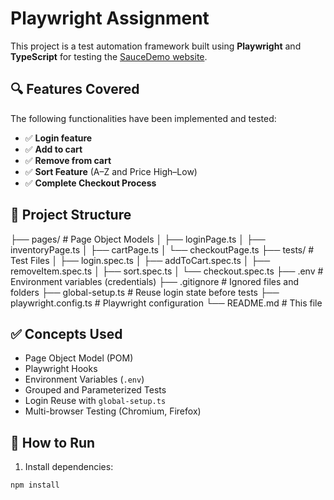 # Playwright Assignment

This project is a test automation framework built using **Playwright** and **TypeScript** for testing the [SauceDemo website](https://www.saucedemo.com/).

## 🔍 Features Covered

The following functionalities have been implemented and tested:

- ✅ **Login feature**
- ✅ **Add to cart**
- ✅ **Remove from cart**
- ✅ **Sort Feature** (A–Z and Price High–Low)
- ✅ **Complete Checkout Process**

## 📁 Project Structure

├── pages/ # Page Object Models
│ ├── loginPage.ts
│ ├── inventoryPage.ts
│ ├── cartPage.ts
│ └── checkoutPage.ts
├── tests/ # Test Files
│ ├── login.spec.ts
│ ├── addToCart.spec.ts
│ ├── removeItem.spec.ts
│ ├── sort.spec.ts
│ └── checkout.spec.ts
├── .env # Environment variables (credentials)
├── .gitignore # Ignored files and folders
├── global-setup.ts # Reuse login state before tests
├── playwright.config.ts # Playwright configuration
└── README.md # This file

## ✅ Concepts Used

- Page Object Model (POM)
- Playwright Hooks
- Environment Variables (`.env`)
- Grouped and Parameterized Tests
- Login Reuse with `global-setup.ts`
- Multi-browser Testing (Chromium, Firefox)

## 🔧 How to Run

1. Install dependencies:

```bash
npm install
